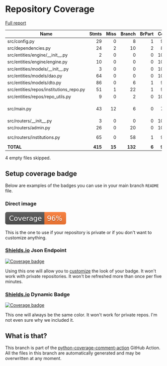 # Repository Coverage

[Full report](https://htmlpreview.github.io/?https://github.com/cfpb/regtech-user-fi-management/blob/python-coverage-comment-action-data/htmlcov/index.html)

| Name                                     |    Stmts |     Miss |   Branch |   BrPart |   Cover |   Missing |
|----------------------------------------- | -------: | -------: | -------: | -------: | ------: | --------: |
| src/config.py                            |       29 |        0 |        8 |        1 |     97% |    15->19 |
| src/dependencies.py                      |       24 |        2 |       10 |        2 |     82% |    35, 43 |
| src/entities/engine/\_\_init\_\_.py      |        2 |        0 |        0 |        0 |    100% |           |
| src/entities/engine/engine.py            |       10 |        0 |        0 |        0 |    100% |           |
| src/entities/models/\_\_init\_\_.py      |        3 |        0 |        0 |        0 |    100% |           |
| src/entities/models/dao.py               |       64 |        0 |        0 |        0 |    100% |           |
| src/entities/models/dto.py               |       86 |        0 |        6 |        1 |     99% |    40->42 |
| src/entities/repos/institutions\_repo.py |       51 |        1 |       22 |        1 |     97% |       112 |
| src/entities/repos/repo\_utils.py        |        9 |        0 |        2 |        0 |    100% |           |
| src/main.py                              |       43 |       12 |        6 |        0 |     76% |24-28, 33-37, 51-52 |
| src/routers/\_\_init\_\_.py              |        3 |        0 |        0 |        0 |    100% |           |
| src/routers/admin.py                     |       26 |        0 |       20 |        0 |    100% |           |
| src/routers/institutions.py              |       65 |        0 |       58 |        1 |     99% |  80->exit |
|                                **TOTAL** |  **415** |   **15** |  **132** |    **6** | **96%** |           |

4 empty files skipped.


## Setup coverage badge

Below are examples of the badges you can use in your main branch `README` file.

### Direct image

[![Coverage badge](https://raw.githubusercontent.com/cfpb/regtech-user-fi-management/python-coverage-comment-action-data/badge.svg)](https://htmlpreview.github.io/?https://github.com/cfpb/regtech-user-fi-management/blob/python-coverage-comment-action-data/htmlcov/index.html)

This is the one to use if your repository is private or if you don't want to customize anything.

### [Shields.io](https://shields.io) Json Endpoint

[![Coverage badge](https://img.shields.io/endpoint?url=https://raw.githubusercontent.com/cfpb/regtech-user-fi-management/python-coverage-comment-action-data/endpoint.json)](https://htmlpreview.github.io/?https://github.com/cfpb/regtech-user-fi-management/blob/python-coverage-comment-action-data/htmlcov/index.html)

Using this one will allow you to [customize](https://shields.io/endpoint) the look of your badge.
It won't work with private repositories. It won't be refreshed more than once per five minutes.

### [Shields.io](https://shields.io) Dynamic Badge

[![Coverage badge](https://img.shields.io/badge/dynamic/json?color=brightgreen&label=coverage&query=%24.message&url=https%3A%2F%2Fraw.githubusercontent.com%2Fcfpb%2Fregtech-user-fi-management%2Fpython-coverage-comment-action-data%2Fendpoint.json)](https://htmlpreview.github.io/?https://github.com/cfpb/regtech-user-fi-management/blob/python-coverage-comment-action-data/htmlcov/index.html)

This one will always be the same color. It won't work for private repos. I'm not even sure why we included it.

## What is that?

This branch is part of the
[python-coverage-comment-action](https://github.com/marketplace/actions/python-coverage-comment)
GitHub Action. All the files in this branch are automatically generated and may be
overwritten at any moment.